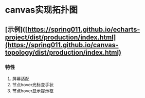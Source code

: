 # canvas实现拓扑图
## [示例]([https://spring011.github.io/echarts-project/dist/production/index.html](https://spring011.github.io/canvas-topology/dist/production/index.html)
### 特性
1. 屏幕适配
2. 节点hover光标变手状
3. 节点hover显示提示框

